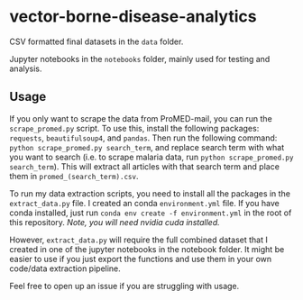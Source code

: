 # vector-borne-disease-analytics

CSV formatted final datasets in the `data` folder.

Jupyter notebooks in the `notebooks` folder, mainly used for testing and analysis.

## Usage
If you only want to scrape the data from ProMED-mail, you can run the `scrape_promed.py` script. 
To use this, install the following packages: `requests`, `beautifulsoup4`, and `pandas`.
Then run the following command: `python scrape_promed.py search_term`, and replace search term with what you want to search (i.e. to scrape malaria data, run `python scrape_promed.py search_term`). 
This will extract all articles with that search term and place them in `promed_(search_term).csv`.

To run my data extraction scripts, you need to install all the packages in the `extract_data.py` file. I created an conda `environment.yml` file. If you have conda installed, just run `conda env create -f environment.yml` in the root of this repository. *Note, you will need nvidia cuda installed.* 

However, `extract_data.py` will require the full combined dataset that I created in one of the jupyter notebooks in the notebook folder. It might be easier to use if you just export the functions and use them in your own code/data extraction pipeline.

Feel free to open up an issue if you are struggling with usage.